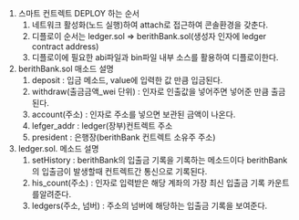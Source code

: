 1. 스마트 컨트렉트 DEPLOY 하는 순서
    1. 네트워크 활성화(노드 실행)하여 attach로 접근하여 콘솔환경을 갖춘다.
    2. 디플로이 순서는 ledger.sol => berithBank.sol(생성자 인자에 ledger contract address) 
    3. 디플로이에 필요한 abi파일과 bin파일 내부 소스를 활용하여 디플로이한다.    
2. berithBank.sol 매소드 설명
    1. deposit : 입금 메소드, value에 입력한 값 만큼 입금된다.
    2. withdraw(출금금액_wei 단위) : 인자로 인출값을 넣어주면 넣어준 만큼 출금된다.
    3. account(주소) : 인자로 주소를 넣으면 보관된 금액이 나온다.
    4. lefger_addr : ledger(장부)컨트렉트 주소
    5. president : 은행장(berithBank 컨트렉트 소유주 주소)    
3. ledger.sol. 메소드 설명
    1. setHistory : berithBank의 입출금 기록을 기록하는 메소드이다
                    berithBank의 입출금이 발생할때 컨트렉트간 통신으로 기록된다.
    2. his_count(주소) : 인자로 입력받은 해당 계좌의 가장 최신 입출금 기록 카운트를알려준다.
    3. ledgers(주소, 넘버) : 주소의 넘버에 해당하는 입출금 기록을 보여준다.
